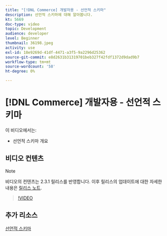 ```yaml
---
title: "[!DNL Commerce] 개발자용 - 선언적 스키마"
description: 선언적 스키마에 대해 알아봅니다.
kt: 5669
doc-type: video
topic: Development
audience: developer
level: Beginner
thumbnail: 36198.jpeg
activity: use
exl-id: 18e9269d-41df-4471-a3f5-9a2296d25362
source-git-commit: e8d2631b31319701beb327f42fdf1372d9dad9b7
workflow-type: tm+mt
source-wordcount: '58'
ht-degree: 0%

---
```


# [!DNL Commerce] 개발자용 - 선언적 스키마

이 비디오에서는:

- 선언적 스키마 개요

## 비디오 컨텐츠

>[!NOTE]
>
>비디오의 컨텐츠는 2.3.1 릴리스를 반영합니다. 이후 릴리스의 업데이트에 대한 자세한 내용은 [릴리스 노트](https://experienceleague.adobe.com/docs/commerce-operations/release/notes/overview.html).

>[!VIDEO](https://video.tv.adobe.com/v/36198?quality=12&learn=on)

## 추가 리소스

[선언적 스키마](https://developer.adobe.com/commerce/php/development/components/declarative-schema/)

